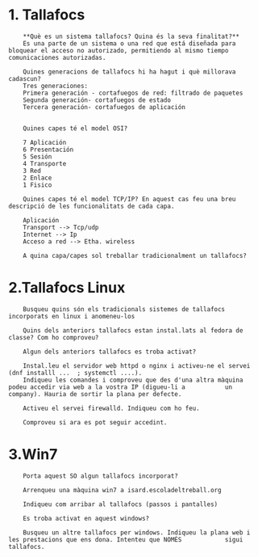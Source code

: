 # 1. Tallafocs
        **Què es un sistema tallafocs? Quina és la seva finalitat?**
        Es una parte de un sistema o una red que está diseñada para bloquear el acceso no autorizado, permitiendo al mismo tiempo comunicaciones autorizadas.
        
        Quines generacions de tallafocs hi ha hagut i què millorava cadascun?
        Tres generaciones:
        Primera generación - cortafuegos de red: filtrado de paquetes
        Segunda generación- cortafuegos de estado
        Tercera generación- cortafuegos de aplicación
        
        
        Quines capes té el model OSI?
        
        7 Aplicación
        6 Presentación
        5 Sesión 
        4 Transporte
        3 Red
        2 Enlace
        1 Fisico
        
        Quines capes té el model TCP/IP? En aquest cas feu una breu descripció de les funcionalitats de cada capa.
        
        Aplicación
        Transport --> Tcp/udp
        Internet --> Ip
        Acceso a red --> Etha. wireless
        
        A quina capa/capes sol treballar tradicionalment un tallafocs?
        
# 2.Tallafocs Linux
        Busqueu quins són els tradicionals sistemes de tallafocs incorporats en linux i anomeneu-los
        
        Quins dels anteriors tallafocs estan instal.lats al fedora de classe? Com ho comproveu?
        
        Algun dels anteriors tallafocs es troba activat?
        
        Instal.leu el servidor web httpd o nginx i activeu-ne el servei (dnf installl ...  ; systemctl ....). 
        Indiqueu les comandes i comproveu que des d'una altra màquina podeu accedir via web a la vostra IP (digueu-li a           un       company). Hauria de sortir la plana per defecte.
        
        Activeu el servei firewalld. Indiqueu com ho feu.
        
        Comproveu si ara es pot seguir accedint.
        
# 3.Win7
        Porta aquest SO algun tallafocs incorporat?
        
        Arrenqueu una màquina win7 a isard.escoladeltreball.org
        
        Indiqueu com arribar al tallafocs (passos i pantalles)
        
        Es troba activat en aquest windows?
        
        Busqueu un altre tallafocs per windows. Indiqueu la plana web i les prestacions que ens dona. Intenteu que NOMÉS            sigui tallafocs.

